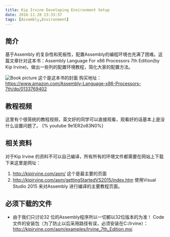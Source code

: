 ```yaml
---
title: Kip Irvine Developing Environment Setup
date: 2016-11-20 23:33:37
tags: [Assembly,Environment]
---
```

## 简介
基于Assembly 的复杂性和死板性，配置Assembly的编程环境也充满了困难。这篇文章针对这本书：Assembly Language For x86 Processors 7th Edition(by Kip Irvine)。做出一些列的配置环境教程，简化大家的配置方法。

![Book picture](https://images-na.ssl-images-amazon.com/images/I/51MPP7tSICL._SX381_BO1,204,203,200_.jpg)
这个是这本书的封面 购买地址：https://www.amazon.com/Assembly-Language-x86-Processors-7th/dp/0133769402
<!-- more -->
## 教程视频

这里有个很笼统的教程视频，英文好的同学可以直接观看，观看好的话基本上是没什么设置问题了。
{% youtube  9e1ER2o83N0%}

## 相关资料
对于Kip Irvine 的资料不可以自己编译，所有所有的环境文件都需要在网站上下载下来这里是网址：
1. http://kipirvine.com/asm/	这个是最主要的页面
2. http://kipirvine.com/asm/gettingStartedVS2015/index.htm		使用Visual Studio 2015 来对Assembly 进行编译的主要教程页面。

## 必须下载的文件
* 由于我们只讨论32 位的Assembly程序所以一切都以32位版本的为准！
Code文件的安装包（为了防止以后采用路径有误，必须安装在C:/Irvine）：
http://kipirvine.com/asm/examples/Irvine_7th_Edition.msi


